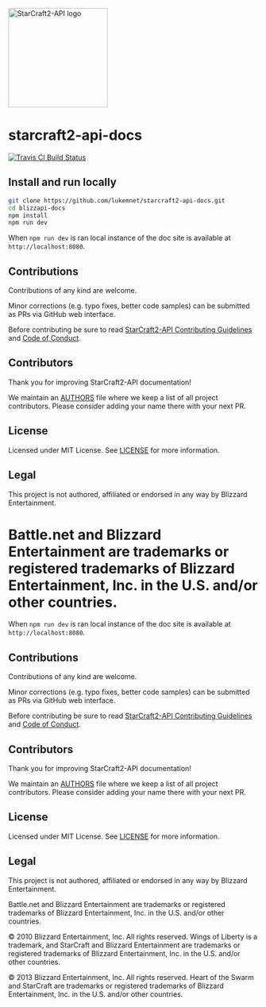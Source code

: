 <img src="https://raw.githubusercontent.com/lukemnet/starcraft2-api-docs/master/docs/.vuepress/public/logo.png" alt="StarCraft2-API logo" width="200" height="200">

# starcraft2-api-docs

[![Travis CI Build Status](https://travis-ci.org/lukemnet/starcraft2-api-docs.svg?branch=master)](https://travis-ci.org/lukemnet/starcraft2-api-docs)

## Install and run locally

```bash
git clone https://github.com/lukemnet/starcraft2-api-docs.git
cd blizzapi-docs
npm install
npm run dev
```
When `npm run dev` is ran local instance of the doc site is available at `http://localhost:8080`.

## Contributions

Contributions of any kind are welcome.

Minor corrections (e.g. typo fixes, better code samples) can be submitted as PRs via GitHub web interface.

Before contributing be sure to read [StarCraft2-API Contributing Guidelines](https://github.com/lukemnet/starcraft2-api/blob/master/CONTRIBUTING.md) and [Code of Conduct](https://github.com/lukemnet/starcraft2-api-docs/blob/master/CODE_OF_CONDUCT.md).

## Contributors

Thank you for improving StarCraft2-API documentation!

We maintain an [AUTHORS](https://github.com/lukemnet/starcraft2-api-docs/blob/master/AUTHORS) file where we keep a list of all project contributors. Please consider adding your name there with your next PR.

## License

Licensed under MIT License. See [LICENSE](https://github.com/lukemnet/starcraft2-api-docs/blob/master/LICENSE) for more information.

## Legal

This project is not authored, affiliated or endorsed in any way by Blizzard Entertainment.

Battle.net and Blizzard Entertainment are trademarks or registered trademarks of Blizzard Entertainment, Inc. in the U.S. and/or other countries.
=======

When `npm run dev` is ran local instance of the doc site is available at `http://localhost:8080`.

## Contributions

Contributions of any kind are welcome.

Minor corrections (e.g. typo fixes, better code samples) can be submitted as PRs via GitHub web interface.

Before contributing be sure to read [StarCraft2-API Contributing Guidelines](https://github.com/lukemnet/starcraft2-api/blob/master/CONTRIBUTING.md) and [Code of Conduct](https://github.com/lukemnet/starcraft2-api-docs/blob/master/CODE_OF_CONDUCT.md).

## Contributors

Thank you for improving StarCraft2-API documentation!

We maintain an [AUTHORS](https://github.com/lukemnet/starcraft2-api-docs/blob/master/AUTHORS) file where we keep a list of all project contributors. Please consider adding your name there with your next PR.

## License

Licensed under MIT License. See [LICENSE](https://github.com/lukemnet/starcraft2-api-docs/blob/master/LICENSE) for more information.

## Legal

This project is not authored, affiliated or endorsed in any way by Blizzard Entertainment.

Battle.net and Blizzard Entertainment are trademarks or registered trademarks of Blizzard Entertainment, Inc. in the U.S. and/or other countries.

© 2010 Blizzard Entertainment, Inc. All rights reserved. Wings of Liberty is a trademark, and StarCraft and Blizzard Entertainment are trademarks or registered trademarks of Blizzard Entertainment, Inc. in the U.S. and/or other countries.

© 2013 Blizzard Entertainment, Inc. All rights reserved. Heart of the Swarm and StarCraft are trademarks or registered trademarks of Blizzard Entertainment, Inc. in the U.S. and/or other countries.